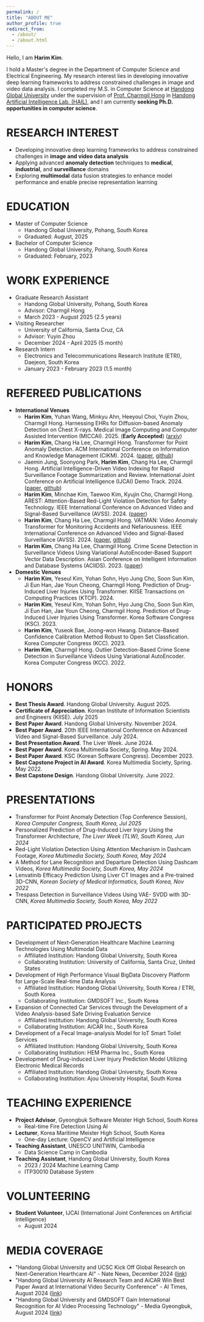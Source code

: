 ```yaml
---
permalink: /
title: "ABOUT ME"
author_profile: true
redirect_from: 
  - /about/
  - /about.html
---
```

Hello, I am **Harim Kim**.

I hold a Master's degree in the Department of Computer Science and Electrical Engineering. My research interest lies in developing innovative deep learning frameworks to address constrained challenges in image and video data analysis. I completed my M.S. in Computer Science at [Handong Global University](https://handong.edu/) under the supervision of [Prof. Charmgil Hong](https://charmgil.github.io/) in [Handong Artificial Intelligence Lab. (HAIL)](https://hail.handong.edu/), and I am currently **seeking Ph.D. opportunities in computer science**.

RESEARCH INTEREST
======
- Developing innovative deep learning frameworks to address constrained challenges in **image and video data analysis**
- Applying advanced **anomaly detection** techniques to **medical**, **industrial**, and **surveillance** domains
- Exploring **multimodal** data fusion strategies to enhance model performance and enable precise representation learning

EDUCATION
======
- Master of Computer Science
  - Handong Global University, Pohang, South Korea
  - Graduated: August, 2025
- Bachelor of Computer Science
  - Handong Global University, Pohang, South Korea
  - Graduated: February, 2023

WORK EXPERIENCE
======
- Graduate Research Assistant
  - Handong Global University, Pohang, South Korea
  - Advisor: Charmgil Hong
  - March 2023 - August 2025 (2.5 years)
- Visiting Researcher
  - University of California, Santa Cruz, CA
  - Advisor: Yuyin Zhou
  - December 2024 - April 2025 (5 month)
- Research Intern
  - Electronics and Telecommunications Research Institute (ETRI), Daejeon, South Korea
  - January 2023 - February 2023 (1.5 month)

REFEREED PUBLICATIONS
======
- **International Venues**
  - **Harim Kim**, Yuhan Wang, Minkyu Ahn, Heeyoul Choi, Yuyin Zhou, Charmgil Hong. Harnessing EHRs for Diffusion-based Anomaly Detection on Chest X-rays. Medical Image Computing and Computer Assisted Intervention (MICCAI). 2025. (**Early Accepted**) ([arxiv](https://arxiv.org/abs/2505.17311))
  - **Harim Kim**, Chang Ha Lee, Charmgil Hong. Transformer for Point Anomaly Detection. ACM International Conference on Information and Knowledge Management (CIKM). 2024. ([paper](https://dl.acm.org/doi/10.1145/3627673.3679859), [github](https://github.com/nth221/TransPAD))
  - Jaemin Jung, Soonyong Park, **Harim Kim**, Chang Ha Lee, Charmgil Hong. Artificial Intelligence-Driven Video Indexing for Rapid Surveillance Footage Summarization and Review. International Joint Conference on Artificial Intelligence (IJCAI) Demo Track. 2024. ([paper](https://www.ijcai.org/proceedings/2024/1009.pdf), [github](https://github.com/nth221/videx))
  - **Harim Kim**, Minchae Kim, Taewoo Kim, Kyujin Cho, Charmgil Hong. AREST: Attention-Based Red-Light Violation Detection for Safety Technology. IEEE International Conference on Advanced Video and Signal-Based Surveillance (AVSS). 2024. ([paper](https://ieeexplore.ieee.org/document/10672611))
  - **Harim Kim**, Chang Ha Lee, Charmgil Hong. VATMAN: Video Anomaly Transformer for Monitoring Accidents and Nefariousness. IEEE International Conference on Advanced Video and Signal-Based Surveillance (AVSS). 2024. ([paper](https://ieeexplore.ieee.org/document/10672570), [github](https://github.com/nth221/vatman))
  - **Harim Kim**, Chang Ha Lee, Charmgil Hong. Crime Scene Detection in Surveillance Videos Using Variational AutoEncoder-Based Support Vector Data Description. Asian Conference on Intelligent Information and Database Systems (ACIIDS). 2023. ([paper](https://link.springer.com/chapter/10.1007/978-3-031-42430-4_37))
- **Domestic Venues**
  - **Harim Kim**, Yeseul Kim, Yohan Sohn, Hyo Jung Cho, Soon Sun Kim, Ji Eun Han, Jae Youn Cheong, Charmgil Hong. Prediction of Drug-Induced Liver Injuries Using Transformer. KIISE Transactions on Computing Practices (KTCP). 2024.
  - **Harim Kim**, Yeseul Kim, Yohan Sohn, Hyo Jung Cho, Soon Sun Kim, Ji Eun Han, Jae Youn Cheong, Charmgil Hong. Prediction of Drug-Induced Liver Injuries Using Transformer. Korea Software Congress (KSC). 2023.
  - **Harim Kim**, Yuseok Bae, Joong-won Hwang. Distance-Based Confidence Calibration Method Robust to Open Set Classfication. Korea Computer Congress (KCC). 2023.
  - **Harim Kim**, Charmgil Hong. Outlier Detection-Based Crime Scene Detection in Surveillance Videos Using Variational AutoEncoder. Korea Computer Congress (KCC). 2022.

HONORS
======
- **Best Thesis Award**. Handong Global University. August 2025.
- **Certificate of Appreciation**. Korean Institute of Information Scientists and Engineers (KIISE). July 2025
- **Best Paper Award**. Handong Global University. November 2024.
- **Best Paper Award**. 20th IEEE International Conference on Advanced Video and Signal-Based Surveillance. July 2024.
- **Best Presentation Award**. The Liver Week. June 2024.
- **Best Paper Award**. Korea Multimedia Society, Spring. May 2024.
- **Best Paper Award**. KSC (Korean Software Congress). December 2023.
- **Best Capstone Project in AI Award**. Korea Multimedia Society, Spring. May 2022.
- **Best Capstone Design**. Handong Global University. June 2022.
 
PRESENTATIONS
======
- Transformer for Point Anomaly Detection (Top Conference Session), *Korea Computer Congress, South Korea, Jul 2025*
- Personalized Prediction of Drug-Induced Liver Injury Using the Transformer Architecture, *The Liver Week (TLW), South Korea, Jun 2024*
- Red-Light Violation Detection Using Attention Mechanism in Dashcam Footage, *Korea Multimedia Society, South Korea, May 2024*
- A Method for Lane Recognition and Departure Detection Using Dashcam Videos, *Korea Multimedia Society, South Korea, May 2024*
- Lenvatinib Efficacy Prediction Using Liver CT Images and a Pre-trained 3D-CNN, *Korean Society of Medical Informatics, South Korea, Nov 2022*
- Trespass Detection in Surveillance Videos Using VAE- SVDD with 3D-CNN, *Korea Multimedia Society, South Korea, May 2022*

PARTICIPATED PROJECTS
======
- Development of Next-Generation Healthcare Machine Learning Technologies Using Multimodal Data
  - Affiliated Institution: Handong Global University, South Korea
  - Collaborating Institution: University of California, Santa Cruz, United States
- Development of High Performance Visual BigData Discovery Platform for Large-Scale Real-time Data Analysis
  - Affiliated Institution: Handong Global University, South Korea / ETRI, South Korea
  - Collaborating Institution: GMDSOFT Inc., South Korea
- Expansion of Connected Car Services through the Development of a Video Analysis-based Safe Driving Evaluation Service
  - Affiliated Institution: Handong Global University, South Korea
  - Collaborating Institution: AiCAR Inc., South Korea
- Development of a Fecal Image-analysis Model for IoT Smart Toilet Services
  - Affiliated Institution: Handong Global University, South Korea
  - Collaborating Institution: HEM Pharma Inc., South Korea
- Development of Drug-induced Liver Injury Prediction Model Utilizing Electronic 
Medical Records
  - Affiliated Institution: Handong Global University, South Korea
  - Collaborating Institution: Ajou University Hospital, South Korea

TEACHING EXPERIENCE
======
- **Project Advisor**, Gyeongbuk Software Meister High School, South Korea
  - Real-time Fire Detection Using AI
- **Lecturer**, Korea Maritime Meister High School, South Korea
  - One-day Lecture: OpenCV and Artificial Intelligence
- **Teaching Assistant**, UNESCO UNITWIN, Cambodia
  - Data Science Camp in Cambodia
- **Teaching Assistant**, Handong Global University, South Korea
  - 2023 / 2024 Machine Learning Camp 
  - ITP30010 Database System

VOLUNTEERING
======
- **Student Volunteer**, IJCAI (International Joint Conferences on Artificial Intelligence)
  - August 2024

MEDIA COVERAGE
======
- "Handong Global University and UCSC Kick Off Global Research on Next-Generation Hearthcare AI" - Nate News, December 2024 ([link](https://m.news.nate.com/view/20241231n06219?mid=m03&list=recent&cpcd=))
- "Handong Global University AI Research Team and AiCAR Win Best Paper Award at International Video Security Conference" - AI Times, August 2024 ([link](https://www.aitimes.kr/news/articleView.html?idxno=31894))
- "Handong Global University and GMDSOFT Gain International Recognition for AI Video Processing Technology" - Media Gyeongbuk, August 2024 ([link](http://www.mediagb.kr/news/view.php?idx=35347))


